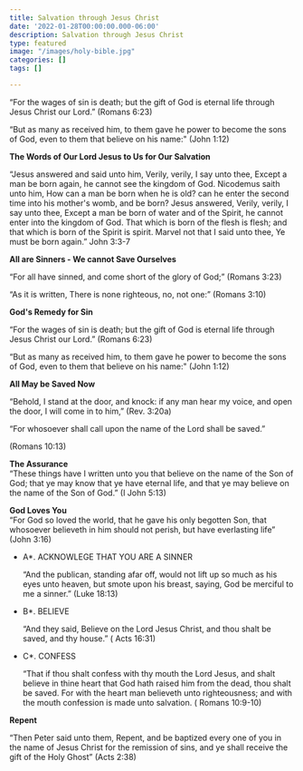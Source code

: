 ```yaml
---
title: Salvation through Jesus Christ
date: '2022-01-28T00:00:00.000-06:00'
description: Salvation through Jesus Christ
type: featured
image: "/images/holy-bible.jpg"
categories: []
tags: []

---
```

“For the wages of sin is death; but the gift of God is eternal life through Jesus Christ our Lord.” (Romans 6:23)

“But as many as received him, to them gave he power to become the sons of God, even to them that believe on his name:" (John 1:12)

**The Words of Our Lord Jesus to Us for Our Salvation**

“Jesus answered and said unto him, Verily, verily, I say unto thee, Except a man be born again, he cannot see the kingdom of God. Nicodemus saith unto him, How can a man be born when he is old? can he enter the second time into his mother's womb, and be born? Jesus answered, Verily, verily, I say unto thee, Except a man be born of water and of the Spirit, he cannot enter into the kingdom of God. That which is born of the flesh is flesh; and that which is born of the Spirit is spirit. Marvel not that I said unto thee, Ye must be born again.” John 3:3-7

**All are Sinners - We cannot Save Ourselves**

“For all have sinned, and come short of the glory of God;” (Romans 3:23)

“As it is written, There is none righteous, no, not one:” (Romans 3:10)

**God's Remedy for Sin**

“For the wages of sin is death; but the gift of God is eternal life through Jesus Christ our Lord.” (Romans 6:23)

“But as many as received him, to them gave he power to become the sons of God, even to them that believe on his name:" (John 1:12)

**All May be Saved Now**

“Behold, I stand at the door, and knock: if any man hear my voice, and open the door, I will come in to him,” (Rev. 3:20a)

“For whosoever shall call upon the name of the Lord shall be saved.”

(Romans 10:13)

**The Assurance**  
“These things have I written unto you that believe on the name of the Son of God; that ye may know that ye have eternal life, and that ye may believe on the name of the Son of God.” (I John 5:13)

**God Loves You**  
“For God so loved the world, that he gave his only begotten Son, that whosoever believeth in him should not perish, but have everlasting life” (John 3:16)

* A*. ACKNOWLEGE THAT YOU ARE A SINNER

  “And the publican, standing afar off, would not lift up so much as his eyes unto heaven, but smote upon his breast, saying, God be merciful to me a sinner.” (Luke 18:13)
* B*. BELIEVE

  “And they said, Believe on the Lord Jesus Christ, and thou shalt be saved, and thy house.” ( Acts 16:31)
* C*. CONFESS

  “That if thou shalt confess with thy mouth the Lord Jesus, and shalt believe in thine heart that God hath raised him from the dead, thou shalt be saved. For with the heart man believeth unto righteousness; and with the mouth confession is made unto salvation. ( Romans 10:9-10)

**Repent**

“Then Peter said unto them, Repent, and be baptized every one of you in the name of Jesus Christ for the remission of sins, and ye shall receive the gift of the Holy Ghost” (Acts 2:38)